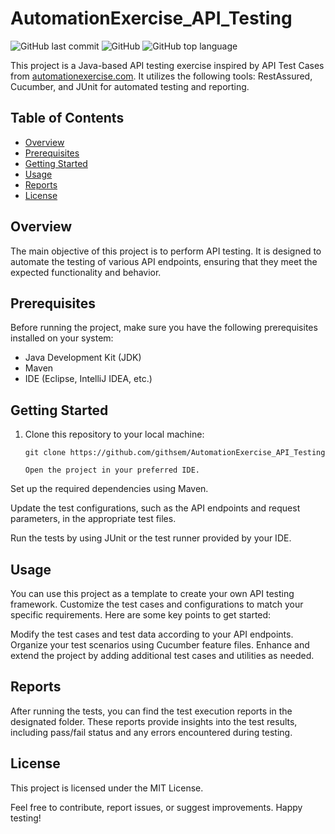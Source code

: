 # AutomationExercise_API_Testing

![GitHub last commit](https://img.shields.io/github/last-commit/githsem/AutomationExercise_API_Testing)
![GitHub](https://img.shields.io/github/license/githsem/AutomationExercise_API_Testing)
![GitHub top language](https://img.shields.io/github/languages/top/githsem/AutomationExercise_API_Testing)

This project is a Java-based API testing exercise inspired by API Test Cases from [automationexercise.com](https://automationexercise.com/). It utilizes the following tools: RestAssured, Cucumber, and JUnit for automated testing and reporting.

## Table of Contents

- [Overview](#overview)
- [Prerequisites](#prerequisites)
- [Getting Started](#getting-started)
- [Usage](#usage)
- [Reports](#reports)
- [License](#license)

## Overview

The main objective of this project is to perform API testing. It is designed to automate the testing of various API endpoints, ensuring that they meet the expected functionality and behavior.

## Prerequisites

Before running the project, make sure you have the following prerequisites installed on your system:

- Java Development Kit (JDK)
- Maven
- IDE (Eclipse, IntelliJ IDEA, etc.)

## Getting Started

1. Clone this repository to your local machine:

   ```shell
   git clone https://github.com/githsem/AutomationExercise_API_Testing

   Open the project in your preferred IDE.

Set up the required dependencies using Maven.

Update the test configurations, such as the API endpoints and request parameters, in the appropriate test files.

Run the tests by using JUnit or the test runner provided by your IDE.

## Usage
You can use this project as a template to create your own API testing framework. Customize the test cases and configurations to match your specific requirements. Here are some key points to get started:

Modify the test cases and test data according to your API endpoints.
Organize your test scenarios using Cucumber feature files.
Enhance and extend the project by adding additional test cases and utilities as needed.

## Reports
After running the tests, you can find the test execution reports in the designated folder. These reports provide insights into the test results, including pass/fail status and any errors encountered during testing.

## License
This project is licensed under the MIT License.

Feel free to contribute, report issues, or suggest improvements. Happy testing!


